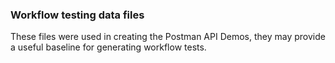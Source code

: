 ### Workflow testing data files
These files were used in creating the Postman API Demos, they may provide a useful baseline for generating workflow tests.

